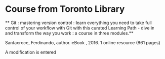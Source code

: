 # Course from Toronto Library

** Git : mastering version control : learn everything you need to take full control of your workflow with Git with this curated Learning Path - dive in and transform the way you work : a course in three modules.**

Santacroce, Ferdinando, author. eBook , 2016. 1 online resource (861 pages)

A modification is entered 
